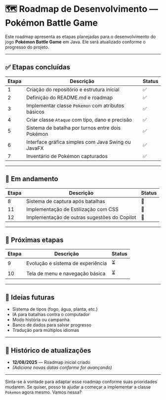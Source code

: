 # 🗺️ Roadmap de Desenvolvimento — Pokémon Battle Game

Este roadmap apresenta as etapas planejadas para o desenvolvimento do jogo **Pokémon Battle Game** em Java. Ele será atualizado conforme o progresso do projeto.

---

## ✅ Etapas concluídas

| Etapa | Descrição | Status |
|-------|-----------|--------|
| 1 | Criação do repositório e estrutura inicial | ✅ |
| 2 | Definição do README.md e roadmap | ✅ |
| 3 | Implementar classe `Pokemon` com atributos básicos | ✅ |
| 4 | Criar classe `Ataque` com tipo, dano e precisão | ✅ |
| 5 | Sistema de batalha por turnos entre dois Pokémon | ✅ |
| 6 | Interface gráfica simples com Java Swing ou JavaFX | ✅ |
| 7 | Inventário de Pokémon capturados | ✅ | 
---

## 🔄 Em andamento

| Etapa | Descrição | Status |
|-------|-----------|--------|
| 8 | Sistema de captura após batalhas | 🔄 |
| 11 | Implementação de Estilização com CSS | 🔄 |
| 12 | Implementação de outras sugestões do Copilot | 🔄 |

---

## 📌 Próximas etapas

| Etapa | Descrição | Status |
|-------|-----------|--------|
| 9 | Evolução e sistema de experiência | ⏳ |
| 10 | Tela de menu e navegação básica | ⏳ |

---

## 🧠 Ideias futuras

- Sistema de tipos (fogo, água, planta, etc.)
- IA para batalhas contra o computador
- Modo história ou campanha
- Banco de dados para salvar progresso
- Tradução para múltiplos idiomas

---

## 📅 Histórico de atualizações

- **12/08/2025** — Roadmap inicial criado
- *(Adicione novas datas conforme for avançando)*

---

Sinta-se à vontade para adaptar esse roadmap conforme suas prioridades mudarem. Se quiser, posso te ajudar a começar a implementar a classe `Pokemon` agora mesmo. Vamos nessa?
